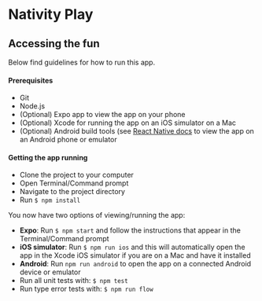 # Nativity Play

## Accessing the fun

Below find guidelines for how to run this app.
#### Prerequisites

* Git
* Node.js
* (Optional) Expo app to view the app on your phone
* (Optional) Xcode for running the app on an iOS simulator on a Mac
* (Optional) Android build tools (see [React Native docs](https://facebook.github.io/react-native/docs/getting-started.html) to view the app on an Android phone or emulator

#### Getting the app running

* Clone the project to your computer
* Open Terminal/Command prompt
* Navigate to the project directory
* Run `$ npm install`

You now have two options of viewing/running the app:

* __Expo__: Run `$ npm start` and follow the instructions that appear in the Terminal/Command prompt
* __iOS simulator__: Run `$ npm run ios` and this will automatically open the app in the Xcode iOS simulator if you are on a Mac and have it installed
* __Android__: Run `npm run android` to open the app on a connected Android device or emulator
* Run all unit tests with: `$ npm test`
* Run type error tests with: `$ npm run flow`

